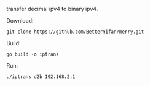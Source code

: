 transfer decimal ipv4 to binary ipv4.

Download:

`git clone https://github.com/BetterYifan/merry.git`

Build:

`go build -o iptrans`

Run:

`./iptrans d2b 192.168.2.1`